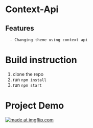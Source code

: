 # Context-Api

##  Features
      - Changing theme using context api

# Build instruction
1.  clone the repo
2.  run `npm install`
3.  run `npm start`


 # Project Demo
<a href="https://drive.google.com/file/d/1tpVehApGmgUcL20be9Y6HIz0p5zXqHcF/view?usp=sharing"><img src="https://drive.google.com/file/d/1tpVehApGmgUcL20be9Y6HIz0p5zXqHcF/view?usp=sharing" title="made at imgflip.com"/></a> 
